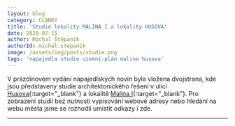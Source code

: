 ```yaml
---
layout: blog
category: CLANKY
title: 'Studie lokality MALINA I a lokality HUSOVA'
date: 2020-07-15
author: Michal Štěpaník
authorId: michal.stepanik
image: /assets/img/posts/studie.png  
tags: 'napajedla studie uzemní-plán malina husova'
---
```


V prázdinovém vydání napajedlských novin byla vložena dvojstrana, kde jsou představeny studie architektonického řešení v 
ulici [Husova](https://prezi.com/view/vqmBnvAnPV9f4wTianRm/){:target="_blank"} a lokalitě [Malina I](https://prezi.com/view/K2wtwOElJlSwz0krlujo/){:target="_blank"}.
Pro zobrazení studií bez nutnosti vypisování webové adresy nebo hledání na webu města jsme se rozhodli umístit odkazy i zde. 




---
